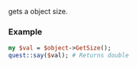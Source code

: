 gets a object size.
### Example

```perl
my $val = $object->GetSize();
quest::say($val); # Returns double
```